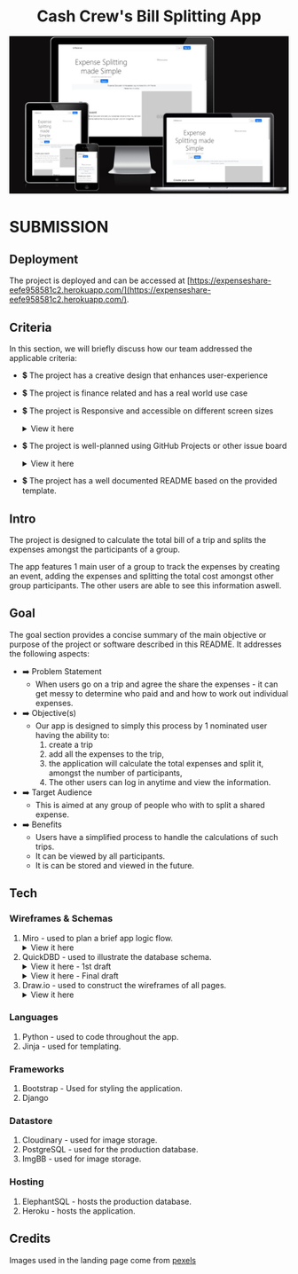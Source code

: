 
<h1 align="center">
    <strong> Cash Crew's Bill Splitting App </strong>
</h1>


<img src="static\images\mockup.jpg" alt="Mock Up" width="1200"/>


# SUBMISSION
## Deployment

The project is deployed and can be accessed at [https://expenseshare-eefe958581c2.herokuapp.com/](https://expenseshare-eefe958581c2.herokuapp.com/).

## Criteria
In this section, we will briefly discuss how our team addressed the applicable criteria:

- 💲 The project has a creative design that enhances user-experience
- 💲 The project is finance related and has a real world use case
- 💲 The project is Responsive and accessible on different screen sizes
    <details>
        <summary>View it here</summary>
        <img src="static\images\mockup.jpg" alt="Responsive Design">
    </details>  
- 💲 The project is well-planned using GitHub Projects or other issue board
    <details>
        <summary>View it here</summary>
        <img src="static\images\projectboard.jpg" alt="Project Board">
    </details>    

- 💲 The project has a well documented README based on the provided template.


## Intro
The project is designed to calculate the total bill of a trip and splits the expenses amongst the participants of a group.

The app features 1 main user of a group to track the expenses by creating an event, adding the expenses and splitting the total cost amongst other group participants. The other users are able to see this information aswell.

## Goal
The goal section provides a concise summary of the main objective or purpose of the project or software described in this README. It addresses the following aspects:

- ➡️ Problem Statement
    * When users go on a trip and agree the share the expenses - it can get messy to determine who paid and and how to work out individual expenses.
- ➡️ Objective(s)
    * Our app is designed to simply this process by 1 nominated user having the ability to:
        1. create a trip
        2. add all the expenses to the trip,
        3. the application will calculate the total expenses and split it, amongst the number of participants,
        4. The other users can log in anytime and view the information. 
- ➡️ Target Audience
    * This is aimed at any group of people who with to split a shared expense.
- ➡️ Benefits
    * Users have a simplified process to handle the calculations of such trips.
    * It can be viewed by all participants.
    * It is can be stored and viewed in the future.

## Tech
### Wireframes & Schemas
1. Miro - used to plan a brief app logic flow.
    <details>
        <summary>View it here</summary>
        <img src="static\images\logicboard.jpg" alt="Logic Board">
    </details>
2. QuickDBD - used to illustrate the database schema.
    <details>
        <summary>View it here - 1st draft </summary>
        <img src="static\images\dbschema.png" alt="Database Schema">
    </details>
    <details>
        <summary>View it here - Final draft </summary>
        <img src="static\images\dbschema-final.png" alt="Database Schema">
    </details>
3. Draw.io - used to construct the wireframes of all pages.
    <details>
        <summary>View it here</summary>
        <img src="" alt="Wireframes">
    </details>

### Languages
1. Python - used to code throughout the app.
2. Jinja - used for templating.

### Frameworks
1. Bootstrap - Used for styling the application.
2. Django

### Datastore
1. Cloudinary - used for image storage.
2. PostgreSQL - used for the production database.
3. ImgBB - used for image storage.

### Hosting
1. ElephantSQL - hosts the production database.
2. Heroku - hosts the application.


## Credits
Images used in the landing page come from [pexels](https://www.pexels.com/)